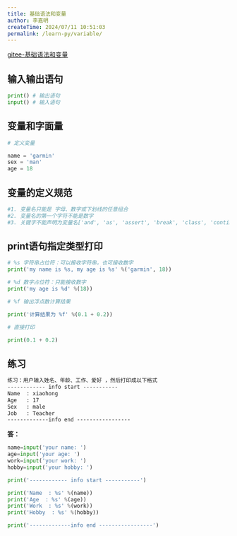 ```yaml
---
title: 基础语法和变量
author: 李嘉明
createTime: 2024/07/11 10:51:03
permalink: /learn-py/variable/
---
```


[gitee-基础语法和变量](https://gitee.com/-/ide/project/hhhh-ddd/jm-py/edit/master/-/01%E5%9F%BA%E7%A1%80%E8%AF%AD%E6%B3%95%E5%92%8C%E5%8F%98%E9%87%8F/app.py)

## 输入输出语句

```py
print() # 输出语句
input() # 输入语句
```

## 变量和字面量

```py
# 定义变量

name = 'garmin'
sex = 'man'
age = 18
```

## 变量的定义规范

```py
#1. 变量名只能是 字母、数字或下划线的任意组合
#2. 变量名的第一个字符不能是数字
#3. 关键字不能声明为变量名['and', 'as', 'assert', 'break', 'class', 'continue', 'def', 'del', 'elif', 'else', 'except', 'exec', 'finally', 'for', 'from', 'global', 'if', 'import', 'in', 'is', 'lambda', 'not', 'or', 'pass', 'print', 'raise', 'return', 'try', 'while', 'with', 'yield']

```

## print语句指定类型打印

```py
# %s 字符串占位符：可以接收字符串，也可接收数字
print('my name is %s, my age is %s' %('garmin', 18))

# %d 数字占位符：只能接收数字
print('my age is %d' %(18))

# %f 输出浮点数计算结果

print('计算结果为 %f' %(0.1 + 0.2))

# 直接打印

print(0.1 + 0.2)
```


## 练习

```txt
练习：用户输入姓名、年龄、工作、爱好 ，然后打印成以下格式
------------ info start -----------
Name  : xiaohong
Age   : 17
Sex   : male
Job   : Teacher 
-------------info end -----------------
```


**答：**
```py
name=input('your name: ')
age=input('your age: ')
work=input('your work: ')
hobby=input('your hobby: ')

print('------------ info start -----------')

print('Name  : %s' %(name))
print('Age  : %s' %(age))
print('Work  : %s' %(work))
print('Hobby  : %s' %(hobby))

print('-------------info end -----------------')

```